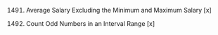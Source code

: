 1491. Average Salary Excluding the Minimum and Maximum Salary [x]

1523. Count Odd Numbers in an Interval Range [x]

